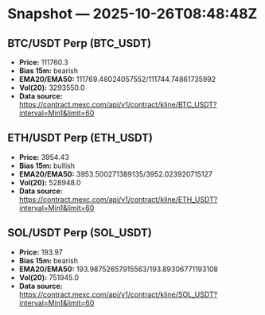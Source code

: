 # Snapshot — 2025-10-26T08:48:48Z

## BTC/USDT Perp (BTC_USDT)
- **Price:** 111760.3
- **Bias 15m:** bearish
- **EMA20/EMA50:** 111769.48024057552/111744.74861735992
- **Vol(20):** 3293550.0
- **Data source:** https://contract.mexc.com/api/v1/contract/kline/BTC_USDT?interval=Min1&limit=60

## ETH/USDT Perp (ETH_USDT)
- **Price:** 3954.43
- **Bias 15m:** bullish
- **EMA20/EMA50:** 3953.500271389135/3952.023920715127
- **Vol(20):** 528948.0
- **Data source:** https://contract.mexc.com/api/v1/contract/kline/ETH_USDT?interval=Min1&limit=60

## SOL/USDT Perp (SOL_USDT)
- **Price:** 193.97
- **Bias 15m:** bearish
- **EMA20/EMA50:** 193.98752657915563/193.89306771193108
- **Vol(20):** 751945.0
- **Data source:** https://contract.mexc.com/api/v1/contract/kline/SOL_USDT?interval=Min1&limit=60
